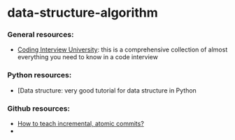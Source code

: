 # data-structure-algorithm
### General resources:

- [Coding Interview University](https://github.com/jwasham/coding-interview-university): this is a comprehensive collection of almost everything you need to know in a code interview

### Python resources:

- [Data structure: very good tutorial for data structure in Python

### Github resources:

- [How to teach incremental, atomic commits?](https://education.github.community/t/how-to-teach-incremental-atomic-commits/28669)
- 

